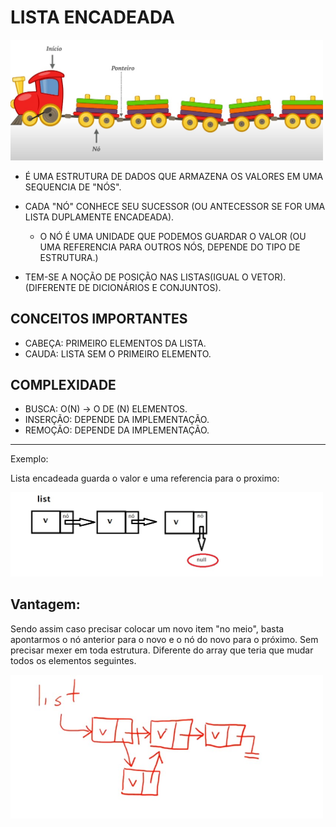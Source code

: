 # LISTA ENCADEADA


<img src="loianeexemplo.jpg" alt="loianeexemplo.jpg" width="500"/>


* É UMA ESTRUTURA DE DADOS QUE ARMAZENA OS VALORES EM UMA SEQUENCIA DE "NÓS".

* CADA "NÓ" CONHECE SEU SUCESSOR (OU ANTECESSOR SE FOR UMA LISTA DUPLAMENTE ENCADEADA).

  * O NÓ É UMA UNIDADE QUE PODEMOS GUARDAR O VALOR (OU UMA REFERENCIA PARA OUTROS NÓS, DEPENDE DO TIPO DE ESTRUTURA.)
  
* TEM-SE A NOÇÃO DE POSIÇÃO NAS LISTAS(IGUAL O VETOR). (DIFERENTE DE DICIONÁRIOS E CONJUNTOS).

## CONCEITOS IMPORTANTES

* CABEÇA: PRIMEIRO ELEMENTOS DA LISTA.
* CAUDA: LISTA SEM O PRIMEIRO ELEMENTO.


## COMPLEXIDADE

* BUSCA: O(N) -> O DE (N) ELEMENTOS.
* INSERÇÃO: DEPENDE DA IMPLEMENTAÇÃO.
* REMOÇÃO: DEPENDE DA IMPLEMENTAÇÃO.


------------------------------------------------------------

Exemplo: 


Lista encadeada guarda o valor e uma referencia para o proximo:

<img src="exemplo1.jpg" alt="exemplo1.jpg" width="500"/>


## Vantagem:

Sendo assim caso precisar colocar um novo item "no meio", basta apontarmos o nó anterior para o novo e o nó do novo para o próximo. Sem precisar mexer em toda estrutura. Diferente do array que teria que mudar todos os elementos seguintes.

<img src="exemplo2.jpg" alt="exemplo2.jpg" width="500"/>
